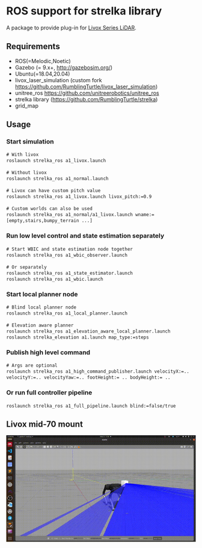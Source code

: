 # ROS support for strelka library
A package to provide plug-in for [Livox Series LiDAR](https://www.livoxtech.com).

## Requirements
- ROS(=Melodic,Noetic)
- Gazebo (= 9.x+, http://gazebosim.org/)
- Ubuntu(=18.04,20.04)
- livox_laser_simulation (custom fork https://github.com/RumblingTurtle/livox_laser_simulation)
- unitree_ros https://github.com/unitreerobotics/unitree_ros
- strelka library (https://github.com/RumblingTurtle/strelka)
- grid_map
## Usage

### Start simulation
```
# With livox
roslaunch strelka_ros a1_livox.launch 

# Without livox
roslaunch strelka_ros a1_normal.launch

# Livox can have custom pitch value
roslaunch strelka_ros a1_livox.launch livox_pitch:=0.9

# Custom worlds can also be used
roslaunch strelka_ros a1_normal/a1_livox.launch wname:=[empty,stairs,bumpy_terrain ...]
```
### Run low level control and state estimation separately

```
# Start WBIC and state estimation node together
roslaunch strelka_ros a1_wbic_observer.launch

# Or separately
roslaunch strelka_ros a1_state_estimator.launch
roslaunch strelka_ros a1_wbic.launch
```
### Start local planner node
```
# Blind local planner node 
roslaunch strelka_ros a1_local_planner.launch

# Elevation aware planner
roslaunch strelka_ros a1_elevation_aware_local_planner.launch
roslaunch strelka_elevation a1.launch map_type:=steps
```
### Publish high level command
```
# Args are optional
roslaunch strelka_ros a1_high_command_publisher.launch velocityX:=.. velocityY:=.. velocityYaw:=.. footHeight:= .. bodyHeight:= ..
```
### Or run full controller pipeline
```
roslaunch strelka_ros a1_full_pipeline.launch blind:=false/true
```
## Livox mid-70 mount
![](resources/livox.gif)
